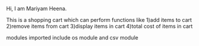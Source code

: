 Hi, I am Mariyam Heena.

This is a shopping cart which can perform functions like 
1)add items to cart
2)remove items from cart
3)display items in cart
4)total cost of items in cart

modules imported include
os module and csv module
